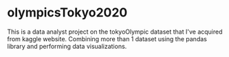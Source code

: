 # olympicsTokyo2020

This is a data analyst project on the tokyoOlympic dataset that I've acquired from kaggle website. Combining more than 1 dataset using the pandas library and performing data visualizations.
